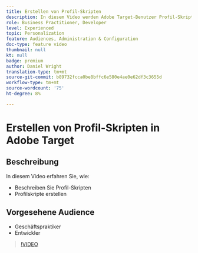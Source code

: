 ```yaml
---
title: Erstellen von Profil-Skripten
description: In diesem Video werden Adobe Target-Benutzer Profil-Skripten vorgestellt. Sehen Sie sich dieses Video an, wenn Sie Erfahrung mit Adobe Target haben und die Grundlagen der Verwendung von Profil-Skripten zur Durchführung speziellerer Targeting- oder Audiencen-Erstellung lernen möchten.
role: Business Practitioner, Developer
level: Experienced
topic: Personalization
feature: Audiences, Administration & Configuration
doc-type: feature video
thumbnail: null
kt: null
badge: premium
author: Daniel Wright
translation-type: tm+mt
source-git-commit: b89732fcca0be8bffc6e580e4ae0e62df3c3655d
workflow-type: tm+mt
source-wordcount: '75'
ht-degree: 8%

---
```



# Erstellen von Profil-Skripten in Adobe Target

## Beschreibung

In diesem Video erfahren Sie, wie:

* Beschreiben Sie Profil-Skripten
* Profilskripte erstellen

## Vorgesehene Audience

* Geschäftspraktiker
* Entwickler

>[!VIDEO](https://video.tv.adobe.com/v/17394/?quality=12)
